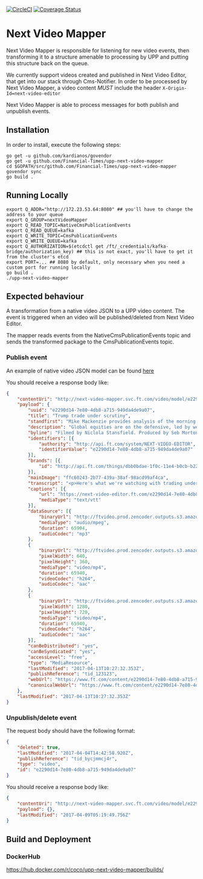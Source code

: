 [![CircleCI](https://circleci.com/gh/Financial-Times/upp-next-video-mapper.svg?style=svg)](https://circleci.com/gh/Financial-Times/upp-next-video-mapper)
[![Coverage Status](https://coveralls.io/repos/github/Financial-Times/next-video-mapper/badge.svg?branch=master)](https://coveralls.io/github/Financial-Times/next-video-mapper?branch=master)

# Next Video Mapper
Next Video Mapper is responsible for listening for new video events, then transforming it to a structure amenable to processing by UPP and putting this structure back on the queue.

We currently support videos created and published in Next Video Editor, that get into our stack through Cms-Notifier. In order to be processed by Next Video Mapper, a video content *MUST* include the header `X-Origin-Id=next-video-editor`

Next Video Mapper is able to process messages for both publish and unpublish events.

## Installation
In order to install, execute the following steps:
```
go get -u github.com/kardianos/govendor
go get -u github.com/Financial-Times/upp-next-video-mapper
cd $GOPATH/src/github.com/Financial-Times/upp-next-video-mapper
govendor sync
go build .
```

## Running Locally

```
export Q_ADDR="http://172.23.53.64:8080" ## you'll have to change the address to your queue
export Q_GROUP=nextVideoMapper
export Q_READ_TOPIC=NativeCmsPublicationEvents
export Q_READ_QUEUE=kafka
export Q_WRITE_TOPIC=CmsPublicationEvents
export Q_WRITE_QUEUE=kafka
export Q_AUTHORIZATION=$(etcdctl get /ft/_credentials/kafka-bridge/authorization_key) ## this is not exact, you'll have to get it from the cluster's etcd
export PORT=... ## 8080 by default, only necessary when you need a custom port for running locally 
go build .
./upp-next-video-mapper
```

## Expected behaviour 

A transformation from a native video JSON to a UPP video content. The event is triggered when an video will be published/deleted from Next Video Editor.

The mapper reads events from the NativeCmsPublicationEvents topic and sends the transformed package to the CmsPublicationEvents topic. 

### Publish event

An example of native video JSON model can be found [here](https://gist.github.com/tosan88/580a10da0b5ef3df0a89d40acfe957c7) 

You should receive a response body like:

```json
{
	"contentUri": "http://next-video-mapper.svc.ft.com/video/model/e2290d14-7e80-4db8-a715-949da4de9a07",
	"payload": {
		"uuid": "e2290d14-7e80-4db8-a715-949da4de9a07",
		"title": "Trump trade under scrutiny",
		"standfirst": "Mike Mackenzie provides analysis of the morning's market news",
		"description": "Global equities are on the defensive, led by weaker commodities and financials as investors scrutinise the viability of the Trump trade. The FT's Mike Mackenzie reports.",
		"byline": "Filmed by Niclola Stansfield. Produced by Seb Morton-Clark.",
		"identifiers": [{
			"authority": "http://api.ft.com/system/NEXT-VIDEO-EDITOR",
			"identifierValue": "e2290d14-7e80-4db8-a715-949da4de9a07"
		}],
		"brands": [{
			"id": "http://api.ft.com/things/dbb0bdae-1f0c-11e4-b0cb-b2227cce2b54"
		}],
		"mainImage": "ffc60243-2b77-439a-38af-98acd99af4ca",
		"transcript": "<p>Here's what we're watching with trading underway in London. Global equities under pressure led by weaker commodities and financials as investors scrutinise the viability of the Trump trade. The dollar is weaker. Havens like yen, gold, and government bonds finding buyers. </p><p>As the dust settles over the failure to replace Obamacare, focus now on whether tax reform and other fiscal measures will eventuate. This is where the rubber meets the road for the Trump trade. High flying equity markets had been underpinned by the promise of big tax cuts and fiscal stimulus. And Wall Street is souring. </p><p>One big beneficiary of lower corporate taxes under Trump are small caps. They are now down 2 and 1/2% for the year. While the sector is still much higher since November, this is a key market barometer of prospects for the Trump trade. </p><p>Now while many still think some measure of tax reform or spending will eventuate, markets are very wary, namely of the risk that Congress and the Trump administration fail to reach agreement on legislation, that unlike health care reform, matters a great deal more to investors. </p><p>[MUSIC PLAYING] </p>",
		"captions": [{
			"url": "https://next-video-editor.ft.com/e2290d14-7e80-4db8-a715-949da4de9a07.vtt",
			"mediaType": "text/vtt"
		}],
		"dataSource": [{
			"binaryUrl": "http://ftvideo.prod.zencoder.outputs.s3.amazonaws.com/e2290d14-7e80-4db8-a715-949da4de9a07/0x0.mp3",
			"mediaType": "audio/mpeg",
			"duration": 65904,
			"audioCodec": "mp3"
		},
		{
			"binaryUrl": "http://ftvideo.prod.zencoder.outputs.s3.amazonaws.com/e2290d14-7e80-4db8-a715-949da4de9a07/640x360.mp4",
			"pixelWidth": 640,
			"pixelHeight": 360,
			"mediaType": "video/mp4",
			"duration": 65940,
			"videoCodec": "h264",
			"audioCodec": "aac"
		},
		{
			"binaryUrl": "http://ftvideo.prod.zencoder.outputs.s3.amazonaws.com/e2290d14-7e80-4db8-a715-949da4de9a07/1280x720.mp4",
			"pixelWidth": 1280,
			"pixelHeight": 720,
			"mediaType": "video/mp4",
			"duration": 65940,
			"videoCodec": "h264",
			"audioCodec": "aac"
		}],
		"canBeDistributed": "yes",
		"canBeSyndicated": "yes",
		"accessLevel": "free",
		"type": "MediaResource",
		"lastModified": "2017-04-13T10:27:32.353Z",
		"publishReference": "tid_123123",
		"webUrl": "https://www.ft.com/content/e2290d14-7e80-4db8-a715-949da4de9a07",
		"canonicalWebUrl": "https://www.ft.com/content/e2290d14-7e80-4db8-a715-949da4de9a07"
	},
	"lastModified": "2017-04-13T10:27:32.353Z"
}
```

### Unpublish/delete event
The request body should have the following format:
```json
{
	"deleted": true,
	"lastModified": "2017-04-04T14:42:58.920Z",
	"publishReference": "tid_bycjmmcj4r",
	"type": "video",
	"id": "e2290d14-7e80-4db8-a715-949da4de9a07"
}
```

You should receive a response body like:
```json 
{
	"contentUri": "http://next-video-mapper.svc.ft.com/video/model/e2290d14-7e80-4db8-a715-949da4de9a07",
	"payload": {},
	"lastModified": "2017-04-09T05:19:49.756Z"
}
```

## Build and Deployment

### DockerHub

https://hub.docker.com/r/coco/upp-next-video-mapper/builds/
